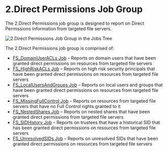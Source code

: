 # 2.Direct Permissions Job Group

The 2.Direct Permissions job group is designed to report on Direct Permissions information from
targeted file servers.

![2.Direct Permissions Job Group in the Jobs Tree](/img/versioned_docs/accessanalyzer_11.6/accessanalyzer/admin/hostmanagement/jobstree.webp)

The 2.Direct Permissions job group is comprised of:

- [FS_DomainUserACLs Job](/docs/accessanalyzer/11.6/accessanalyzer/solutions/filesystem/directpermissions/fs_domainuseracls.md)
  – Reports on domain users that have been granted direct permissions on resources from targeted
  file servers
- [FS_HighRiskACLs Job](/docs/accessanalyzer/11.6/accessanalyzer/solutions/filesystem/directpermissions/fs_highriskacls.md)
  – Reports on high risk security principals that have been granted direct permissions on resources
  from targeted file servers
- [FS_LocalUsersAndGroups Job](/docs/accessanalyzer/11.6/accessanalyzer/solutions/filesystem/directpermissions/fs_localusersandgroups.md)
  – Reports on local users and groups that have been granted direct permissions on resources from
  targeted file servers
- [FS_MissingFullControl Job](/docs/accessanalyzer/11.6/accessanalyzer/solutions/filesystem/directpermissions/fs_missingfullcontrol.md)
  – Reports on resources from targeted file servers that have no Full Control rights granted to it
- [FS_NestedShares Job](/docs/accessanalyzer/11.6/accessanalyzer/solutions/filesystem/directpermissions/fs_nestedshares.md)
  – Reports on nested shares that have been granted direct permissions from targeted file servers
- [FS_SIDHistory Job](/docs/accessanalyzer/11.6/accessanalyzer/solutions/filesystem/directpermissions/fs_sidhistory.md)
  – Reports on trustees that have a historical SID that has been granted direct permissions on
  resources from targeted file servers
- [FS_UnresolvedSIDs Job](/docs/accessanalyzer/11.6/accessanalyzer/solutions/filesystem/directpermissions/fs_unresolvedsids.md)
  – Reports on unresolved SIDs that have been granted direct permissions on resources from targeted
  file servers
